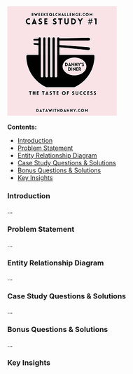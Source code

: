 ![Project Logo](project_images/logo.png)

**Contents:**  
- [Introduction](#introduction)
- [Problem Statement](#problem-statment) 
- [Entity Relationship Diagram](#entity-relationship-diagram)
- [Case Study Questions & Solutions](#case-study-questions--solutions)
- [Bonus Questions & Solutions](#bonus-questions--solutions)
- [Key Insights](#key-insights)
  
### Introduction
...
### Problem Statement
...
### Entity Relationship Diagram
...
### Case Study Questions & Solutions
...
### Bonus Questions & Solutions
...
### Key Insights